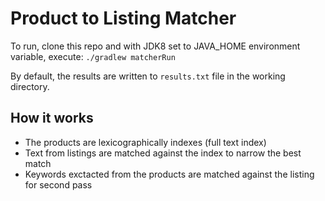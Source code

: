 
# Product to Listing Matcher



To run, clone this repo and with JDK8 set to JAVA_HOME environment variable, execute:
 `./gradlew matcherRun`
 
 By default, the results are written to `results.txt` file in the working directory.
 

## How it works


*   The products are lexicographically indexes (full text index)
*   Text from listings are matched against the index to narrow the best match
*   Keywords exctacted from the products are matched against the listing for second pass 


